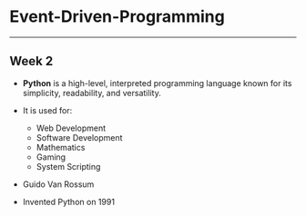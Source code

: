 # Event-Driven-Programming

--- 

## Week 2 

* <b>Python</b> is a high-level, interpreted programming language known for its simplicity, readability, and versatility.

* It is used for: 
    * Web Development
    * Software Development 
    * Mathematics
    * Gaming
    * System Scripting

* Guido Van Rossum
- Invented Python on 1991
